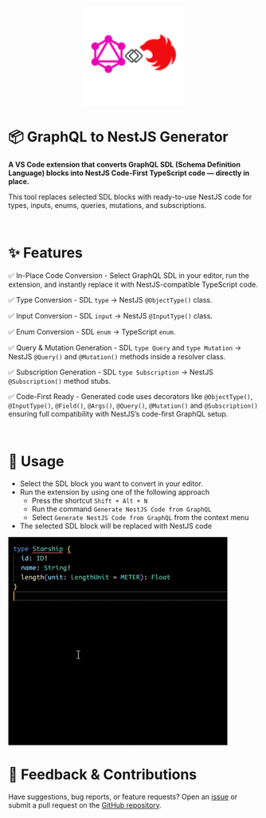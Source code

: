 <p align="center">
  <img src="./assets/logo.png" alt="GraphQL to NestJS Generator Logo" width="200">
</p>

# 📦 GraphQL to NestJS Generator

**A VS Code extension that converts GraphQL SDL (Schema Definition Language) blocks into NestJS Code-First TypeScript code — directly in place.**

This tool replaces selected SDL blocks with ready-to-use NestJS code for types, inputs, enums, queries, mutations, and subscriptions.

<br>

# ✨ Features

✅ In-Place Code Conversion - Select GraphQL SDL in your editor, run the extension, and instantly replace it with NestJS-compatible TypeScript code.

✅ Type Conversion - SDL `type` → NestJS `@ObjectType()` class.

✅ Input Conversion - SDL `input` → NestJS `@InputType()` class.

✅ Enum Conversion - SDL `enum` → TypeScript `enum`.

✅ Query & Mutation Generation - SDL `type Query` and `type Mutation` → NestJS `@Query()` and `@Mutation()` methods inside a resolver class.

✅ Subscription Generation - SDL `type Subscription` → NestJS `@Subscription()` method stubs.

✅ Code-First Ready - Generated code uses decorators like `@ObjectType()`, `@InputType()`, `@Field()`, `@Args()`, `@Query()`, `@Mutation()` and `@Subscription()` ensuring full compatibility with NestJS’s code-first GraphQL setup.

<br>

# 🚀 Usage

- Select the SDL block you want to convert in your editor.
- Run the extension by using one of the following approach
  - Press the shortcut `Shift + Alt + N`
  - Run the command `Generate NestJS Code from GraphQL`
  - Select `Generate NestJS Code from GraphQL` from the context menu
- The selected SDL block will be replaced with NestJS code

![screen-capture](./assets/screen-capture.gif)

# 💬 Feedback & Contributions

Have suggestions, bug reports, or feature requests? Open an [issue](https://github.com/spsesha/graphql-to-nestjs-generator/issues) or submit a pull request on the [GitHub repository](https://github.com/spsesha/graphql-to-nestjs-generator).
